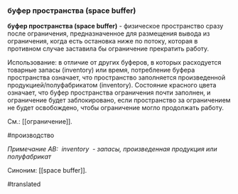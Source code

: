 ### буфер пространства (space buffer)

**буфер пространства (space buffer)** - физическое пространство сразу после ограничения, предназначенное для размещения вывода из ограничения, когда есть остановка ниже по потоку, которая в противном случае заставила бы ограничение прекратить работу.

Использование: в отличие от других буферов, в которых расходуется товарные запасы (inventory) или время, потребление буфера пространства означает, что пространство заполняется произведенной продукцией/полуфабрикатом (inventory). Состояние красного цвета означает, что буфер пространства ограничения почти заполнен, и ограничение будет заблокировано, если пространство за ограничением не будет освобождено, чтобы ограничение могло продолжать работу.

См.: [[ограничение]].

#производство

*Примечание АВ:  inventory  - запасы, произведенная продукция или полуфабрикат*

Синоним: [[space buffer]].

#translated
